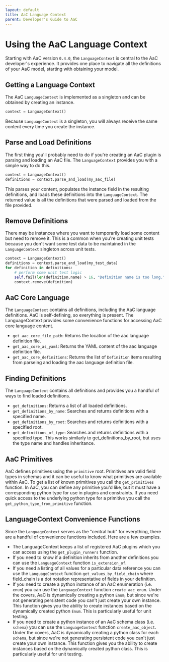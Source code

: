 ```yaml
---
layout: default
title: AaC Language Context
parent: Developer's Guide to AaC
---
```


# Using the AaC Language Context

Starting with AaC version `0.4.0`, the `LanguageContext` is central to the AaC developer's experience.  It provides one place to navigate all the definitions of your AaC model, starting with obtaining your model.

## Getting a Language Context

The AaC `LanguageContext` is implemented as a singleton and can be obtained by creating an instance.

```python
context = LanguageContext()
```

Because `LanguageContext` is a singleton, you will always receive the same content every time you create the instance.

## Parse and Load Definitions

The first thing you'll probably need to do if you're creating an AaC plugin is parsing and loading an AaC file.  The `LanguageContext` provides you with a simple way to do this.

```python
context = LanguageContext()
definitions = context.parse_and_load(my_aac_file)
```

This parses your content, populates the instance field in the resulting definitions, and loads these definitions into the `LanguageContext`.  The returned value is all the definitions that were parsed and loaded from the file provided.  

## Remove Definitions

There may be instances where you want to temporarily load some content but need to remove it.  This is a common when you're creating unit tests because you don't want some test data to be maintained in the `LanguageContext` singleton across unit tests.

```python
context = LanguageContext()
definitions = context.parse_and_load(my_test_data)
for definition in definitions:
    # perform some unit test logic
    self.fail(len(definition.name) > 16, "Definition name is too long.")
    context.remove(definition)
```

## AaC Core Language

The `LanguageContext` contains all definitions, including the AaC language definitions.  AaC is self-defining, so everything is present.  The LanguageContext provides some convenience functions for accessing AaC core language content.

- `get_aac_core_file_path`: Returns the location of the aac language definition file.
- `get_aac_core_as_yaml`:  Returns the YAML content of the aac language definition file.
- `get_aac_core_definitions`:  Returns the list of `Definition` items resulting from parseing and loading the aac language definition file.

## Finding Definitions

The `LanguageContext` contains all definitions and provides you a handful of ways to find loaded definitions.

- `get_definitions`: Returns a list of all loaded definitions.
- `get_definitions_by_name`: Searches and returns definitions with a specified name.
- `get_definitions_by_root`: Searches and returns definitions with a specified root.
- `get_definitions_of_type`: Searches and returns definitions with a specified type.  This works similarly to get_definitions_by_root, but uses the type name and handles inheritance.

## AaC Primitives

AaC defines primitives using the `primitive` root.  Primitives are valid field types in schemas and it can be useful to know what primitives are available within AaC.  To get a list of known primitives you call the `get_primitives` function.  In AaC, you can define any primitive you'd like, but it must have a corresponding python type for use in plugins and constraints. If you need quick access to the underlying python type for a primitive you call the `get_python_type_from_primitive` function.

## LanguageContext Convenience Functions

Since the `LanguageContext` serves as the "central hub" for everything, there are a handful of convenience functions included.  Here are a few examples.

- The LanguageContext keeps a list of registered AaC plugins which you can access using the `get_plugin_runners` function.
- If you need to know if a definition inherits from another definitions you can use the `LanguageContext` function `is_extension_of`.
- If you need a listing of all values for a particular data reference you can use the `LanguageContext` function `get_values_by_field_chain` where field_chain is a dot notation representative of fields in your definition.
- If you need to create a python instance of an AaC enumeration (i.e. `enum`) you can use the `LanguageContext` function `create_aac_enum`.  Under the covers, AaC is dynamically creating a python `Enum`, but since we're not generating persistent code you can't just create your own instance.  This function gives you the ability to create instances based on the dynamically created python `Enum`.  This is particularly useful for unit testing.
- If you need to create a python instance of an AaC schema class (i.e. `schema`) you can use the `LanguageContext` function `create_aac_object`.  Under the covers, AaC is dynamically creating a python class for each `schema`, but since we're not generating persistent code you can't just create your own instance.  This function gives you the ability to create instances based on the dynamically created python class.  This is particularly useful for unit testing.